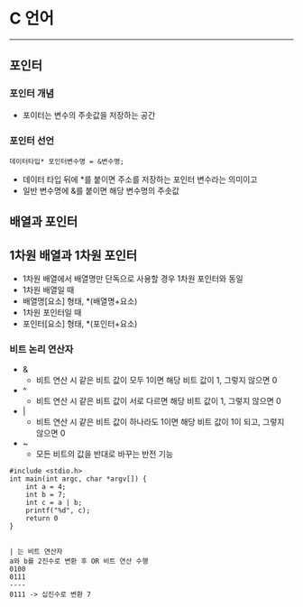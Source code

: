 # C 언어

---

## 포인터

### 포인터 개념
- 포이터는 변수의 주솟값을 저장하는 공간

### 포인터 선언
```
데이터타입* 포인터변수명 = &변수명;
```
- 데이터 타입 뒤에 *를 붙이면 주소를 저장하는 포인터 변수라는 의미이고
- 일반 변수명에 &를 붙이면 해당 변수명의 주솟값


## 배열과 포인터

## 1차원 배열과 1차원 포인터
- 1차원 배열에서 배열명만 단독으로 사용할 경우 1차원 포인터와 동일
- 1차원 배열일 때 
- 배열명[요소] 형태, *(배열명+요소) 
- 1차원 포인터일 때 
- 포인터[요소] 형태, *(포인터+요소)



### 비트 논리 연산자
- &
  - 비트 연산 시 같은 비트 값이 모두 1이면 해당 비트 값이 1, 그렇지 않으면 0
- ^ 
  - 비트 연산 시 같은 비트 값이 서로 다르면 해당 비트 값이 1, 그렇지 않으면 0
- \|
  - 비트 연산 시 같은 비트 값이 하나라도 1이면 해당 비트 값이 1이 되고, 그렇지 않으면 0
- ~
  - 모든 비트의 값을 반대로 바꾸는 반전 기능

```
#include <stdio.h>
int main(int argc, char *argv[]) {
    int a = 4;
    int b = 7;
    int c = a | b;
    printf("%d", c);
    return 0
}


| 는 비트 연산자
a와 b를 2진수로 변환 후 OR 비트 연산 수행
0100
0111
----
0111 -> 십진수로 변환 7
```






